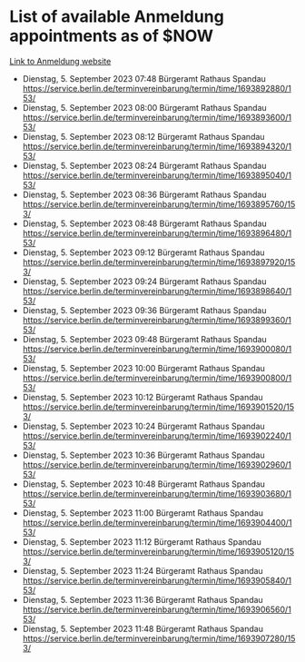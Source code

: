 # List of available Anmeldung appointments as of $NOW
[Link to Anmeldung website](https://service.berlin.de/terminvereinbarung/termin/tag.php?termin=1&anliegen[]=120686&dienstleisterlist=122210,122217,327316,122219,327312,122227,327314,122231,327346,122243,327348,122254,122252,329742,122260,329745,122262,329748,122271,327278,122273,327274,122277,327276,330436,122280,327294,122282,327290,122284,327292,122291,327270,122285,327266,122286,327264,122296,327268,150230,329760,122297,327286,122294,327284,122312,329763,122314,329775,122304,327330,122311,327334,122309,327332,317869,122281,327352,122279,329772,122283,122276,327324,122274,327326,122267,329766,122246,327318,122251,327320,122257,327322,122208,327298,122226,327300&herkunft=http%3A%2F%2Fservice.berlin.de%2Fdienstleistung%2F120686%2F)
- Dienstag, 5. September 2023 07:48 Bürgeramt Rathaus Spandau https://service.berlin.de/terminvereinbarung/termin/time/1693892880/153/
- Dienstag, 5. September 2023 08:00 Bürgeramt Rathaus Spandau https://service.berlin.de/terminvereinbarung/termin/time/1693893600/153/
- Dienstag, 5. September 2023 08:12 Bürgeramt Rathaus Spandau https://service.berlin.de/terminvereinbarung/termin/time/1693894320/153/
- Dienstag, 5. September 2023 08:24 Bürgeramt Rathaus Spandau https://service.berlin.de/terminvereinbarung/termin/time/1693895040/153/
- Dienstag, 5. September 2023 08:36 Bürgeramt Rathaus Spandau https://service.berlin.de/terminvereinbarung/termin/time/1693895760/153/
- Dienstag, 5. September 2023 08:48 Bürgeramt Rathaus Spandau https://service.berlin.de/terminvereinbarung/termin/time/1693896480/153/
- Dienstag, 5. September 2023 09:12 Bürgeramt Rathaus Spandau https://service.berlin.de/terminvereinbarung/termin/time/1693897920/153/
- Dienstag, 5. September 2023 09:24 Bürgeramt Rathaus Spandau https://service.berlin.de/terminvereinbarung/termin/time/1693898640/153/
- Dienstag, 5. September 2023 09:36 Bürgeramt Rathaus Spandau https://service.berlin.de/terminvereinbarung/termin/time/1693899360/153/
- Dienstag, 5. September 2023 09:48 Bürgeramt Rathaus Spandau https://service.berlin.de/terminvereinbarung/termin/time/1693900080/153/
- Dienstag, 5. September 2023 10:00 Bürgeramt Rathaus Spandau https://service.berlin.de/terminvereinbarung/termin/time/1693900800/153/
- Dienstag, 5. September 2023 10:12 Bürgeramt Rathaus Spandau https://service.berlin.de/terminvereinbarung/termin/time/1693901520/153/
- Dienstag, 5. September 2023 10:24 Bürgeramt Rathaus Spandau https://service.berlin.de/terminvereinbarung/termin/time/1693902240/153/
- Dienstag, 5. September 2023 10:36 Bürgeramt Rathaus Spandau https://service.berlin.de/terminvereinbarung/termin/time/1693902960/153/
- Dienstag, 5. September 2023 10:48 Bürgeramt Rathaus Spandau https://service.berlin.de/terminvereinbarung/termin/time/1693903680/153/
- Dienstag, 5. September 2023 11:00 Bürgeramt Rathaus Spandau https://service.berlin.de/terminvereinbarung/termin/time/1693904400/153/
- Dienstag, 5. September 2023 11:12 Bürgeramt Rathaus Spandau https://service.berlin.de/terminvereinbarung/termin/time/1693905120/153/
- Dienstag, 5. September 2023 11:24 Bürgeramt Rathaus Spandau https://service.berlin.de/terminvereinbarung/termin/time/1693905840/153/
- Dienstag, 5. September 2023 11:36 Bürgeramt Rathaus Spandau https://service.berlin.de/terminvereinbarung/termin/time/1693906560/153/
- Dienstag, 5. September 2023 11:48 Bürgeramt Rathaus Spandau https://service.berlin.de/terminvereinbarung/termin/time/1693907280/153/
